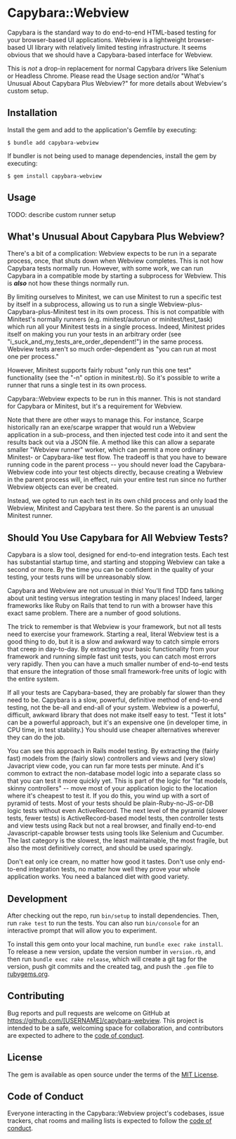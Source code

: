 # Capybara::Webview

Capybara is the standard way to do end-to-end HTML-based testing for your browser-based UI applications. Webview is a lightweight browser-based UI library with relatively limited testing infrastructure. It seems obvious that we should have a Capybara-based interface for Webview.

This is *not* a drop-in replacement for normal Capybara drivers like Selenium or Headless Chrome. Please read the Usage section and/or "What's Unusual About Capybara Plus Webview?" for more details about Webview's custom setup.

## Installation

Install the gem and add to the application's Gemfile by executing:

    $ bundle add capybara-webview

If bundler is not being used to manage dependencies, install the gem by executing:

    $ gem install capybara-webview

## Usage

TODO: describe custom runner setup

## What's Unusual About Capybara Plus Webview?

There's a bit of a complication: Webview expects to be run in a separate process, once, that shuts down when Webview completes. This is not how Capybara tests normally run. However, with some work, we can run Capybara in a compatible mode by starting a subprocess for Webview. This is ***also*** not how these things normally run.

By limiting ourselves to Minitest, we can use Minitest to run a specific test by itself in a subprocess, allowing us to run a single Webview-plus-Capybara-plus-Minitest test in its own process. This is not compatible with Minitest's normally runners (e.g. minitest/autorun or minitest/test_task) which run all your Minitest tests in a single process. Indeed, Minitest prides itself on making you run your tests in an arbitrary order (see "i_suck_and_my_tests_are_order_dependent!") in the same process. Webview tests aren't so much order-dependent as "you can run at most one per process."

However, Minitest supports fairly robust "only run this one test" functionality (see the "-n" option in minitest.rb). So it's possible to write a runner that runs a single test in its own process.

Capybara::Webview expects to be run in this manner. This is not standard for Capybara or Minitest, but it's a requirement for Webview.

Note that there are other ways to manage this. For instance, Scarpe historically ran an exe/scarpe wrapper that would run a Webview application in a sub-process, and then injected test code into it and sent the results back out via a JSON file. A method like this can allow a separate smaller "Webview runner" worker, which can permit a more ordinary Minitest- or Capybara-like test flow. The tradeoff is that you have to beware running code in the parent process -- you should never load the Capybara-Webview code into your test objects directly, because creating a Webview in the parent process will, in effect, ruin your entire test run since no further Webview objects can ever be created.

Instead, we opted to run each test in its own child process and only load the Webview, Minitest and Capybara test there. So the parent is an unusual Minitest runner.

## Should You Use Capybara for All Webview Tests?

Capybara is a slow tool, designed for end-to-end integration tests. Each test has substantial startup time, and starting and stopping Webview can take a second or more. By the time you can be confident in the quality of your testing, your tests runs will be unreasonably slow.

Capybara and Webview are not unusual in this! You'll find TDD fans talking about unit testing versus integration testing in many places! Indeed, larger frameworks like Ruby on Rails that tend to run with a browser have this exact same problem. There are a number of good solutions.

The trick to remember is that Webview is your framework, but not all tests need to exercise your framework. Starting a real, literal Webview test is a good thing to do, but it is a slow and awkward way to catch simple errors that creep in day-to-day. By extracting your basic functionality from your framework and running simple fast unit tests, you can catch most errors very rapidly. Then you can have a much smaller number of end-to-end tests that ensure the integration of those small framework-free units of logic with the entire system.

If all your tests are Capybara-based, they are probably far slower than they need to be. Capybara is a slow, powerful, definitive method of end-to-end testing, not the be-all and end-all of your system. Webview is a powerful, difficult, awkward library that does not make itself easy to test. "Test it lots" can be a powerful approach, but it's an expensive one (in developer time, in CPU time, in test stability.) You should use cheaper alternatives wherever they can do the job.

You can see this approach in Rails model testing. By extracting the (fairly fast) models from the (fairly slow) controllers and views and (very slow) Javacript view code, you can run far more tests per minute. And it's common to extract the non-database model logic into a separate class so that you can test it more quickly yet. This is part of the logic for "fat models, skinny controllers" -- move most of your application logic to the location where it's cheapest to test it. If you do this, you wind up with a sort of pyramid of tests. Most of your tests should be plain-Ruby-no-JS-or-DB logic tests without even ActiveRecord. The next level of the pyramid (slower tests, fewer tests) is ActiveRecord-based model tests, then controller tests and view tests using Rack but not a real browser, and finally end-to-end Javascript-capable browser tests using tools like Selenium and Cucumber. The last category is the slowest, the least maintainable, the most fragile, but also the most definitively correct, and should be used sparingly.

Don't eat only ice cream, no matter how good it tastes. Don't use only end-to-end integration tests, no matter how well they prove your whole application works. You need a balanced diet with good variety.

## Development

After checking out the repo, run `bin/setup` to install dependencies. Then, run `rake test` to run the tests. You can also run `bin/console` for an interactive prompt that will allow you to experiment.

To install this gem onto your local machine, run `bundle exec rake install`. To release a new version, update the version number in `version.rb`, and then run `bundle exec rake release`, which will create a git tag for the version, push git commits and the created tag, and push the `.gem` file to [rubygems.org](https://rubygems.org).

## Contributing

Bug reports and pull requests are welcome on GitHub at https://github.com/[USERNAME]/capybara-webview. This project is intended to be a safe, welcoming space for collaboration, and contributors are expected to adhere to the [code of conduct](https://github.com/[USERNAME]/capybara-webview/blob/main/CODE_OF_CONDUCT.md).

## License

The gem is available as open source under the terms of the [MIT License](https://opensource.org/licenses/MIT).

## Code of Conduct

Everyone interacting in the Capybara::Webview project's codebases, issue trackers, chat rooms and mailing lists is expected to follow the [code of conduct](https://github.com/[USERNAME]/capybara-webview/blob/main/CODE_OF_CONDUCT.md).
